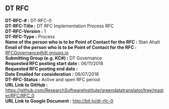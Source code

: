 ## DT RFC 


**DT-RFC-# :** DT-RFC-0  
**DT-RFC-Title :** DT RFC Implementation Process RFC  
**DT-RFC-Version :** 1  
**DT-RFC-Type :** Process  
**Name of the person who is to be Point of Contact for the RFC :** Stan Ahalt  
**Email of the person who is to be Point of Contact for the RFC :** RFCGovernance@dt.groups.io   
**Submitting Group (e.g. KC#) :** DT Governance  
**Requested RFC posting start date :** 06/11/2018  
**Requested RFC posting end date :**  
**Date Emailed for consideration :** 06/07/2018  
**DT-RFC-Status :** Active and open RFC period  
**URL Link to GitHub :** https://github.com/ResearchSoftwareInstitute/greendatatranslator/tree/master/RFC/RFC_0    
**URL Link to Google Document :** http://bit.ly/dt-rfc-0  

